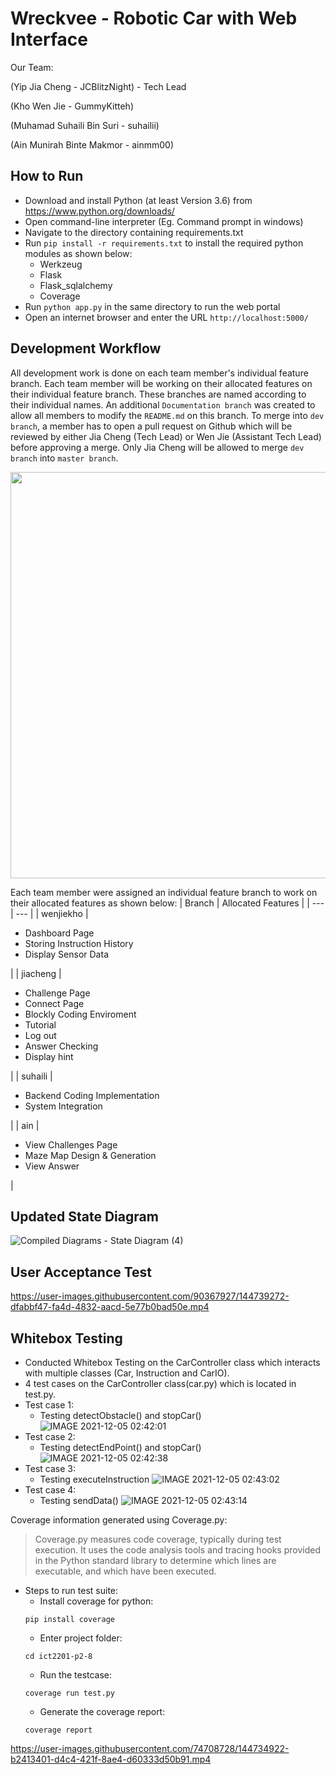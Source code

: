 # Wreckvee - Robotic Car with Web Interface
Our Team:

(Yip Jia Cheng - JCBlitzNight) - Tech Lead

(Kho Wen Jie - GummyKitteh)

(Muhamad Suhaili Bin Suri - suhailii)

(Ain Munirah Binte Makmor - ainmm00)

## How to Run
- Download and install Python (at least Version 3.6) from https://www.python.org/downloads/
- Open command-line interpreter (Eg. Command prompt in windows)
- Navigate to the directory containing requirements.txt
- Run `pip install -r requirements.txt` to install the required python modules as shown below:
    - Werkzeug
    - Flask
    - Flask_sqlalchemy 
    - Coverage
- Run `python app.py` in the same directory to run the web portal
- Open an internet browser and enter the URL `http://localhost:5000/`

## Development Workflow
All development work is done on each team member's individual feature branch. Each team member will be working on their allocated features on their individual feature branch. These branches are named according to their individual names. An additional `Documentation branch` was created to allow all members to modify the `README.md` on this branch. To merge into `dev branch`, a member has to open a pull request on Github which will be reviewed by either Jia Cheng (Tech Lead) or Wen Jie (Assistant Tech Lead) before approving a merge. Only Jia Cheng will be allowed to merge `dev branch` into `master branch`. 

<img src="https://user-images.githubusercontent.com/90367927/144000696-f2e36988-a9ba-4cb5-a3cd-8cd8de243464.png" width="550" height="650">

Each team member were assigned an individual feature branch to work on their allocated features as shown below:
| Branch | Allocated Features |
| --- | --- |
| wenjiekho |<ul><li>Dashboard Page</li><li>Storing Instruction History</li><li>Display Sensor Data</li></ul>|
| jiacheng |<ul><li>Challenge Page</li><li>Connect Page</li><li>Blockly Coding Enviroment</li><li>Tutorial</li><li>Log out</li><li>Answer Checking</li><li>Display hint</li></ul>|
| suhaili |<ul><li>Backend Coding Implementation</li><li>System Integration</li></ul>|
| ain |<ul><li>View Challenges Page</li><li>Maze Map Design & Generation</li><li>View Answer</li></ul>|


## Updated State Diagram 
![Compiled Diagrams - State Diagram (4)](https://user-images.githubusercontent.com/90367927/144738991-6aeacf79-6574-4659-9ae1-d055f384148e.png)

## User Acceptance Test
https://user-images.githubusercontent.com/90367927/144739272-dfabbf47-fa4d-4832-aacd-5e77b0bad50e.mp4

## Whitebox Testing
- Conducted Whitebox Testing on the CarController class which interacts with multiple classes (Car, Instruction and CarIO).
- 4 test cases on the CarController class(car.py) which is located in test.py.
- Test case 1: 
    - Testing detectObstacle() and stopCar()
![IMAGE 2021-12-05 02:42:01](https://user-images.githubusercontent.com/74708728/144720928-170cae23-485f-4546-b781-cb4c5910eb5a.jpg)
- Test case 2:
    -  Testing detectEndPoint() and stopCar()
![IMAGE 2021-12-05 02:42:38](https://user-images.githubusercontent.com/74708728/144720953-a72c4488-c4c4-4f82-acc8-4a6ddbf14c6c.jpg)
- Test case 3:
    -  Testing executeInstruction
![IMAGE 2021-12-05 02:43:02](https://user-images.githubusercontent.com/74708728/144720962-e074eb6b-9c4e-418e-aa7b-22569cd45afd.jpg)
- Test case 4:
    -  Testing sendData()
![IMAGE 2021-12-05 02:43:14](https://user-images.githubusercontent.com/74708728/144720972-98f11fbd-3de5-4378-b13e-24331923a07a.jpg)

 Coverage information generated using Coverage.py:
> Coverage.py measures code coverage, typically during test execution.
> It uses the code analysis tools and tracing hooks provided in the Python standard library to determine which lines are executable, and which have been executed.
- Steps to run test suite:
    - Install coverage for python:
    ```
    pip install coverage
    ```
    - Enter project folder:
    ```
    cd ict2201-p2-8
    ```
    - Run the testcase:
    ```
    coverage run test.py
    ```
    - Generate the coverage report: 
    ```
    coverage report
    ```


https://user-images.githubusercontent.com/74708728/144734922-b2413401-d4c4-421f-8ae4-d60333d50b91.mp4

